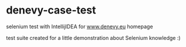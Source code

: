 # denevy-case-test
selenium test with IntellijIDEA for www.denevy.eu homepage

test suite created for a little demonstration about Selenium knowledge :)
